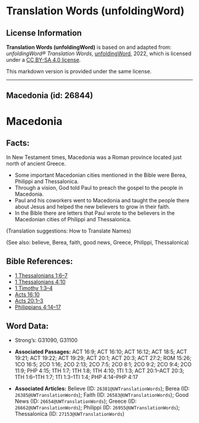 # Translation Words (unfoldingWord)

## License Information

**Translation Words (unfoldingWord)** is based on and adapted from: _unfoldingWord® Translation Words_, [unfoldingWord](https://unfoldingword.org/utw), 2022, which is licensed under a [CC BY-SA 4.0 license](https://creativecommons.org/licenses/by-sa/4.0/legalcode.en).

This markdown version is provided under the same license.



--------------------------------

## Macedonia (id: 26844)

Macedonia
=========

Facts:
------

In New Testament times, Macedonia was a Roman province located just north of ancient Greece.

* Some important Macedonian cities mentioned in the Bible were Berea, Philippi and Thessalonica.
* Through a vision, God told Paul to preach the gospel to the people in Macedonia.
* Paul and his coworkers went to Macedonia and taught the people there about Jesus and helped the new believers to grow in their faith.
* In the Bible there are letters that Paul wrote to the believers in the Macedonian cities of Philippi and Thessalonica.

(Translation suggestions: How to Translate Names)

(See also: believe, Berea, faith, good news, Greece, Philippi, Thessalonica)

Bible References:
-----------------

* [1 Thessalonians 1:6–7](https://ref.ly/1Thess1:6-1Thess1:7)
* [1 Thessalonians 4:10](https://ref.ly/1Thess4:10)
* [1 Timothy 1:3–4](https://ref.ly/1Tim1:3-1Tim1:4)
* [Acts 16:10](https://ref.ly/Acts16:10)
* [Acts 20:1–3](https://ref.ly/Acts20:1-Acts20:3)
* [Philippians 4:14–17](https://ref.ly/Phil4:14-Phil4:17)

Word Data:
----------

* Strong’s: G31090, G31100

* **Associated Passages:** ACT 16:9; ACT 16:10; ACT 16:12; ACT 18:5; ACT 19:21; ACT 19:22; ACT 19:29; ACT 20:1; ACT 20:3; ACT 27:2; ROM 15:26; 1CO 16:5; 2CO 1:16; 2CO 2:13; 2CO 7:5; 2CO 8:1; 2CO 9:2; 2CO 9:4; 2CO 11:9; PHP 4:15; 1TH 1:7; 1TH 1:8; 1TH 4:10; 1TI 1:3; ACT 20:1–ACT 20:3; 1TH 1:6–1TH 1:7; 1TI 1:3–1TI 1:4; PHP 4:14–PHP 4:17
* **Associated Articles:** Believe (ID: `26381@UWTranslationWords`); Berea (ID: `26385@UWTranslationWords`); Faith (ID: `26583@UWTranslationWords`); Good News (ID: `26654@UWTranslationWords`); Greece (ID: `26662@UWTranslationWords`); Philippi (ID: `26955@UWTranslationWords`); Thessalonica (ID: `27153@UWTranslationWords`)

